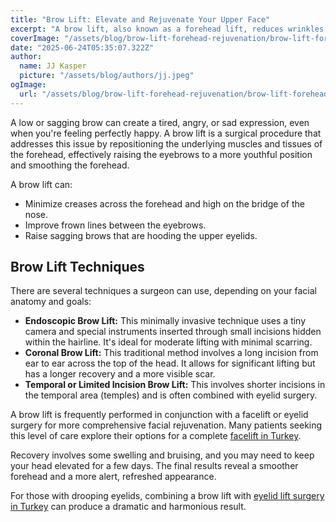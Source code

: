 ```yaml
---
title: "Brow Lift: Elevate and Rejuvenate Your Upper Face"
excerpt: "A brow lift, also known as a forehead lift, reduces wrinkles and raises sagging eyebrows to create a more youthful and pleasant appearance. Learn about the different types of brow lifts and who is a good candidate for this procedure."
coverImage: "/assets/blog/brow-lift-forehead-rejuvenation/brow-lift-forehead-rejuvenation.jpeg"
date: "2025-06-24T05:35:07.322Z"
author:
  name: JJ Kasper
  picture: "/assets/blog/authors/jj.jpeg"
ogImage:
  url: "/assets/blog/brow-lift-forehead-rejuvenation/brow-lift-forehead-rejuvenation.jpeg"
---
```


A low or sagging brow can create a tired, angry, or sad expression, even when you're feeling perfectly happy. A brow lift is a surgical procedure that addresses this issue by repositioning the underlying muscles and tissues of the forehead, effectively raising the eyebrows to a more youthful position and smoothing the forehead.

A brow lift can:

- Minimize creases across the forehead and high on the bridge of the nose.
- Improve frown lines between the eyebrows.
- Raise sagging brows that are hooding the upper eyelids.

## Brow Lift Techniques

There are several techniques a surgeon can use, depending on your facial anatomy and goals:

- **Endoscopic Brow Lift:** This minimally invasive technique uses a tiny camera and special instruments inserted through small incisions hidden within the hairline. It's ideal for moderate lifting with minimal scarring.
- **Coronal Brow Lift:** This traditional method involves a long incision from ear to ear across the top of the head. It allows for significant lifting but has a longer recovery and a more visible scar.
- **Temporal or Limited Incision Brow Lift:** This involves shorter incisions in the temporal area (temples) and is often combined with eyelid surgery.

A brow lift is frequently performed in conjunction with a facelift or eyelid surgery for more comprehensive facial rejuvenation. Many patients seeking this level of care explore their options for a complete [facelift in Turkey](https://o9medical.com/%D8%AA%D8%AC%D9%85%D9%8A%D9%84-%D9%88%D8%B4%D8%AF-%D8%A7%D9%84%D9%88%D8%AC%D9%87-%D9%81%D9%8A-%D8%AA%D8%B1%D9%83%D9%8A%D8%A7).

Recovery involves some swelling and bruising, and you may need to keep your head elevated for a few days. The final results reveal a smoother forehead and a more alert, refreshed appearance.

For those with drooping eyelids, combining a brow lift with [eyelid lift surgery in Turkey](https://o9medical.com/%D8%AC%D8%B1%D8%A7%D8%AD%D8%A7%D8%AA-%D8%AA%D8%AC%D9%85%D9%8A%D9%84-%D9%88%D8%B4%D8%AF-%D8%A7%D9%84%D8%AC%D9%81%D9%88%D9%86-%D9%81%D9%8A-%D8%AA%D8%B1%D9%83%D9%8A%D8%A7) can produce a dramatic and harmonious result.
